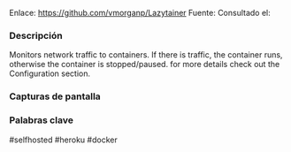 Enlace: https://github.com/vmorganp/Lazytainer
Fuente: 
Consultado el: 

### Descripción
Monitors network traffic to containers. If there is traffic, the container runs, otherwise the container is stopped/paused. for more details check out the Configuration section.

### Capturas de pantalla


### Palabras clave
#selfhosted #heroku #docker 